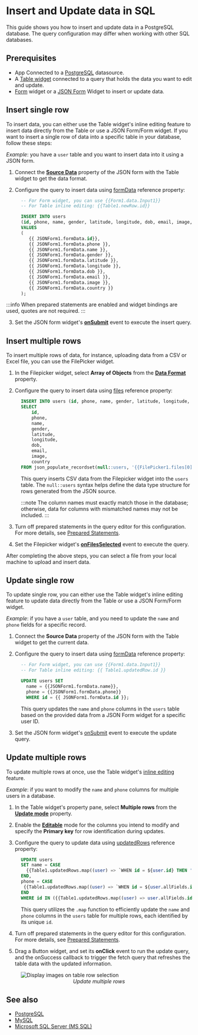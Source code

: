 # Insert and Update data in SQL

This guide shows you how to insert and update data in a PostgreSQL database. The query configuration may differ when working with other SQL databases.


## Prerequisites

* App Connected to a [PostgreSQL](/connect-data/reference/querying-postgres) datasource.
* A [Table widget](/reference/widgets/table) connected to a query that holds the data you want to edit and update.
* [Form](/reference/widgets/form) widget or a [JSON Form](/reference/widgets/json-form) Widget to insert or update data.


## Insert single row

 To insert data, you can either use the Table widget's inline editing feature to insert data directly from the Table or use a JSON Form/Form widget. If you want to insert a single row of data into a specific table in your database, follow these steps:

*Example*: you have a `user` table and you want to insert data into it using a JSON form.

1. Connect the [**Source Data**](/reference/widgets/json-form#source-data-json) property of the JSON form with the Table widget to get the data format.

2. Configure the query to insert data using [formData](/reference/widgets/json-form#formdata-object) reference property:

<dd>

```sql
-- For Form widget, you can use {{Form1.data.Input1}}
-- For Table inline editing: {{Table1.newRow.id}}

INSERT INTO users 
(id, phone, name, gender, latitude, longitude, dob, email, image, country) 
VALUES 
(
   {{ JSONForm1.formData.id}}, 
   {{ JSONForm1.formData.phone }}, 
   {{ JSONForm1.formData.name }}, 
   {{ JSONForm1.formData.gender }}, 
   {{ JSONForm1.formData.latitude }}, 
   {{ JSONForm1.formData.longitude }}, 
   {{ JSONForm1.formData.dob }}, 
   {{ JSONForm1.formData.email }}, 
   {{ JSONForm1.formData.image }}, 
   {{ JSONForm1.formData.country }}
);
```



</dd>

:::info
When prepared statements are enabled and widget bindings are used, quotes are not required.
:::





3. Set the JSON form widget's [**onSubmit**](/reference/widgets/json-form#onsubmit) event to execute the insert query.

## Insert multiple rows

To insert multiple rows of data, for instance, uploading data from a CSV or Excel file, you can use the FilePicker widget.


1. In the Filepicker widget, select **Array of Objects** from the [**Data Format**](/reference/widgets/filepicker#data-format-string) property. 

2. Configure the query to insert data using [files](/reference/widgets/filepicker#files-array) reference property:

<dd>


```sql
INSERT INTO users (id, phone, name, gender, latitude, longitude, dob, email, image, country)
SELECT
	id,
	phone, 
	name,
    gender, 
	latitude, 
	longitude,
    dob, 
    email, 
    image, 
    country
FROM json_populate_recordset(null::users, '{{FilePicker1.files[0].data}}');
```


This query inserts CSV data from the Filepicker widget into the `users` table. The `null::users` syntax helps define the data type structure for rows generated from the JSON source. 



:::note
The column names must exactly match those in the database; otherwise, data for columns with mismatched names may not be included.
:::


</dd>

3. Turn off prepared statements in the query editor for this configuration. For more details, see [Prepared Statements](/connect-data/concepts/how-to-use-prepared-statements).


4. Set the Filepicker widget's [**onFilesSelected**](/reference/widgets/filepicker#onfilesselected) event to execute the query.



After completing the above steps, you can select a file from your local machine to upload and insert data.


## Update single row

To update single row, you can either use the Table widget's inline editing feature to update data directly from the Table or use a JSON Form/Form widget.

*Example*: if you have a `user` table, and you need to update the `name` and `phone` fields for a specific record.

1. Connect the **Source Data** property of the JSON form with the Table widget to get the current data.

2. Configure the query to insert data using [formData](/reference/widgets/json-form#formdata-object) reference property:

<dd>

```sql
-- For Form widget, you can use {{Form1.data.Input1}}
-- For Table inline editing: {{ Table1.updatedRow.id }}

UPDATE users SET 
  name = {{JSONForm1.formData.name}},
  phone = {{JSONForm1.formData.phone}}
  WHERE id = {{ JSONForm1.formData.id }};
```

This query updates the `name` and `phone` columns in the `users` table based on the provided data from a JSON Form widget for a specific user ID.



</dd>

3. Set the JSON form widget's [onSubmit](/reference/widgets/json-form#onsubmit) event to execute the update query.

## Update multiple rows

To update multiple rows at once, use the Table widget's [inline editing](/reference/widgets/table/inline-editing) feature.

*Example*: if you want to modify the `name` and `phone` columns for multiple users in a database.

1. In the Table widget's property pane, select **Multiple rows** from the [**Update mode**](/reference/widgets/table#update-mode-string) property. 

2. Enable the [**Editable**](/reference/widgets/table#editable-boolean) mode for the columns you intend to modify and specify the **Primary key** for row identification during updates.

3. Configure the query to update data using [updatedRows](/reference/widgets/table#updatedrows-arrayobject) reference property:

<dd>

```sql
UPDATE users
SET name = CASE
  {{Table1.updatedRows.map((user) => `WHEN id = ${user.id} THEN '${user.updatedFields.name}'`).join('\n')}}
END,
phone = CASE
 {{Table1.updatedRows.map((user) => `WHEN id = ${user.allFields.id} THEN '${user.updatedFields.phone}'`).join('\n')}}
END
WHERE id IN ({{Table1.updatedRows.map((user) => user.allFields.id).join(',')}});
```

This query utilizes the `.map` function to efficiently update the `name` and `phone` columns in the `users` table for multiple rows, each identified by its unique `id`.

</dd>

4. Turn off prepared statements in the query editor for this configuration. For more details, see [Prepared Statements](/connect-data/concepts/how-to-use-prepared-statements).



5. Drag a Button widget, and set its **onClick** event to run the update query, and the onSuccess callback to trigger the fetch query that refreshes the table data with the updated information.







<figure>
  <img src="/img/multi-update-sql.gif" style= {{width:"700px", height:"auto"}} alt="Display images on table row selection"/>
  <figcaption align = "center"><i>Update multiple rows</i></figcaption>
</figure>


## See also

* [PostgreSQL](/connect-data/reference/querying-postgres)
* [MySQL](/connect-data/reference/querying-mysql)
* [Microsoft SQL Server (MS SQL)](/connect-data/reference/querying-mssql)
